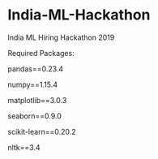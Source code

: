 # India-ML-Hackathon
India ML Hiring Hackathon    2019 

Required Packages:

pandas==0.23.4

numpy==1.15.4

matplotlib==3.0.3

seaborn==0.9.0

scikit-learn==0.20.2

nltk==3.4
